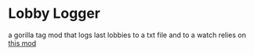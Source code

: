 ﻿# Lobby Logger
a gorilla tag mod that logs last lobbies to a txt file and to a watch
relies on [this mod](https://github.com/arielthemonke/GorillaStats/releases)